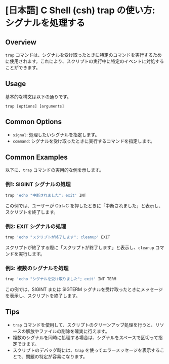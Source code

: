 # [日本語] C Shell (csh) trap の使い方: シグナルを処理する

## Overview
`trap` コマンドは、シグナルを受け取ったときに特定のコマンドを実行するために使用されます。これにより、スクリプトの実行中に特定のイベントに対処することができます。

## Usage
基本的な構文は以下の通りです。

```
trap [options] [arguments]
```

## Common Options
- `signal`: 処理したいシグナルを指定します。
- `command`: シグナルを受け取ったときに実行するコマンドを指定します。

## Common Examples
以下に、`trap` コマンドの実用的な例を示します。

### 例1: SIGINT シグナルの処理
```csh
trap 'echo "中断されました"; exit' INT
```
この例では、ユーザーが Ctrl+C を押したときに「中断されました」と表示し、スクリプトを終了します。

### 例2: EXIT シグナルの処理
```csh
trap 'echo "スクリプトが終了します"; cleanup' EXIT
```
スクリプトが終了する際に「スクリプトが終了します」と表示し、`cleanup` コマンドを実行します。

### 例3: 複数のシグナルを処理
```csh
trap 'echo "シグナルを受け取りました"; exit' INT TERM
```
この例では、SIGINT または SIGTERM シグナルを受け取ったときにメッセージを表示し、スクリプトを終了します。

## Tips
- `trap` コマンドを使用して、スクリプトのクリーンアップ処理を行うと、リソースの解放やファイルの削除を確実に行えます。
- 複数のシグナルを同時に処理する場合は、シグナルをスペースで区切って指定できます。
- スクリプトのデバッグ時には、`trap` を使ってエラーメッセージを表示することで、問題の特定が容易になります。